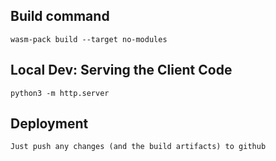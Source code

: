 ## Build command

```
wasm-pack build --target no-modules
```

## Local Dev: Serving the Client Code


```
python3 -m http.server
```


## Deployment

```
Just push any changes (and the build artifacts) to github
```